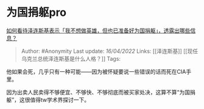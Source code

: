 # 为国捐躯pro
[如何看待泽连斯基表示「我不想做英雄，但也已准备好为国捐躯」，透露出哪些信息？](https://www.zhihu.com/question/527319101/answer/2435004635)

> Author: #Anonymity 
Last update: *16/04/2022* 
Links:  [[泽连斯基]] [[现任乌克兰总统泽连斯基是什么人格？]]
Tags: 

他如果会死，几乎只有一种可能——因为被怀疑要说一些错误的话而死在CIA手里。

因为出卖人民卖得不够便宜、不够快、不够彻底而被买家处决，这算不算“为国捐躯”，这很值得tw学术界探讨一下。